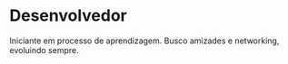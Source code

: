 # Desenvolvedor
Iniciante em processo de aprendizagem. Busco amizades e networking, evoluindo sempre.
